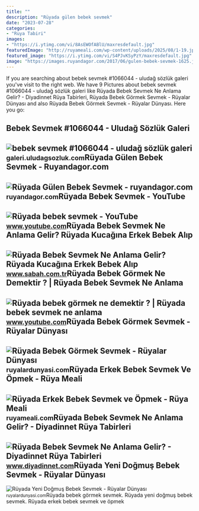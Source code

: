 ```yaml
---
title: ""
description: "Rüyada gülen bebek sevmek"
date: "2023-07-28"
categories:
- "Ruya Tabiri"
images:
- "https://i.ytimg.com/vi/8AsEWOfABlU/maxresdefault.jpg"
featuredImage: "http://ruyameali.com/wp-content/uploads/2025/08/1-19.jpg"
featured_image: "https://i.ytimg.com/vi/S4PJvKSyPzY/maxresdefault.jpg"
image: "https://images.ruyandagor.com/2017/06/gulen-bebek-sevmek-1625.jpg"
---
```


If you are searching about bebek sevmek #1066044 - uludağ sözlük galeri you've visit to the right web. We have 9 Pictures about bebek sevmek #1066044 - uludağ sözlük galeri like Rüyada Bebek Sevmek Ne Anlama Gelir? - Diyadinnet Rüya Tabirleri, Rüyada Bebek Görmek Sevmek - Rüyalar Dünyası and also Rüyada Bebek Görmek Sevmek - Rüyalar Dünyası. Here you go:

Bebek Sevmek #1066044 - Uludağ Sözlük Galeri
--------------------------------------------

 ![bebek sevmek #1066044 - uludağ sözlük galeri](https://galeri14.uludagsozluk.com/848/bebek-sevmek_1066044_m.gif) <small>galeri.uludagsozluk.com</small>Rüyada Gülen Bebek Sevmek - Ruyandagor.com
------------------------------------------

 ![Rüyada Gülen Bebek Sevmek - ruyandagor.com](https://images.ruyandagor.com/2017/06/gulen-bebek-sevmek-1625.jpg) <small>ruyandagor.com</small>Rüyada Bebek Sevmek - YouTube
-----------------------------

 ![Rüyada bebek sevmek - YouTube](https://i.ytimg.com/vi/8AsEWOfABlU/maxresdefault.jpg) <small>www.youtube.com</small>Rüyada Bebek Sevmek Ne Anlama Gelir? Rüyada Kucağına Erkek Bebek Alıp
---------------------------------------------------------------------

 ![Rüyada Bebek Sevmek Ne Anlama Gelir? Rüyada Kucağına Erkek Bebek Alıp](https://iasbh.tmgrup.com.tr/39613a/752/395/0/101/724/481?u=https://isbh.tmgrup.com.tr/sbh/2021/09/21/ruyada-erkek-bebek-sevmek-ne-anlama-gelir-ruyada-kucagina-erkek-bebek-alip-sevmek-ne-demek-1632221145508.jpg) <small>www.sabah.com.tr</small>Rüyada Bebek Görmek Ne Demektir ? | Rüyada Bebek Sevmek Ne Anlama
-----------------------------------------------------------------

 ![Rüyada bebek görmek ne demektir ? | Rüyada bebek sevmek ne anlama](https://i.ytimg.com/vi/S4PJvKSyPzY/maxresdefault.jpg) <small>www.youtube.com</small>Rüyada Bebek Görmek Sevmek - Rüyalar Dünyası
--------------------------------------------

 ![Rüyada Bebek Görmek Sevmek - Rüyalar Dünyası](http://ruyalardunyasi.com/wp-content/uploads/2050/09/49.jpg) <small>ruyalardunyasi.com</small>Rüyada Erkek Bebek Sevmek Ve Öpmek - Rüya Meali
-----------------------------------------------

 ![Rüyada Erkek Bebek Sevmek ve Öpmek - Rüya Meali](http://ruyameali.com/wp-content/uploads/2025/08/1-19.jpg) <small>ruyameali.com</small>Rüyada Bebek Sevmek Ne Anlama Gelir? - Diyadinnet Rüya Tabirleri
----------------------------------------------------------------

 ![Rüyada Bebek Sevmek Ne Anlama Gelir? - Diyadinnet Rüya Tabirleri](https://www.diyadinnet.com/d/ruya/ruyada-bebek-sevmek-ne-anlama-gelir-10458.jpg) <small>www.diyadinnet.com</small>Rüyada Yeni Doğmuş Bebek Sevmek - Rüyalar Dünyası
-------------------------------------------------

 ![Rüyada Yeni Doğmuş Bebek Sevmek - Rüyalar Dünyası](http://ruyalardunyasi.com/wp-content/uploads/2030/04/yeni-doğmuş-bebek.jpg) <small>ruyalardunyasi.com</small>Rüyada bebek görmek sevmek. Rüyada yeni doğmuş bebek sevmek. Rüyada erkek bebek sevmek ve öpmek
